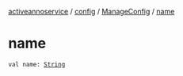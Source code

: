 [activeannoservice](../../index.md) / [config](../index.md) / [ManageConfig](index.md) / [name](./name.md)

# name

`val name: `[`String`](https://kotlinlang.org/api/latest/jvm/stdlib/kotlin/-string/index.html)
